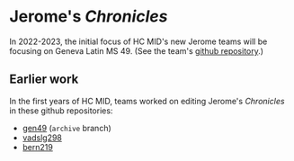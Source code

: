 # Jerome's *Chronicles*


In 2022-2023, the initial focus of HC MID's new Jerome teams will be focusing on Geneva Latin MS 49.  (See the team's [github repository](https://github.com/HCMID/gen49).)

## Earlier work
In the first years of HC MID, teams worked on editing Jerome's *Chronicles* in these github repositories:

- [gen49](https://github.com/HCMID/gen49) (`archive` branch)
- [vadslg298](https://github.com/HCMID/vadslg298)
- [bern219](https://github.com/HCMID/bern219)


